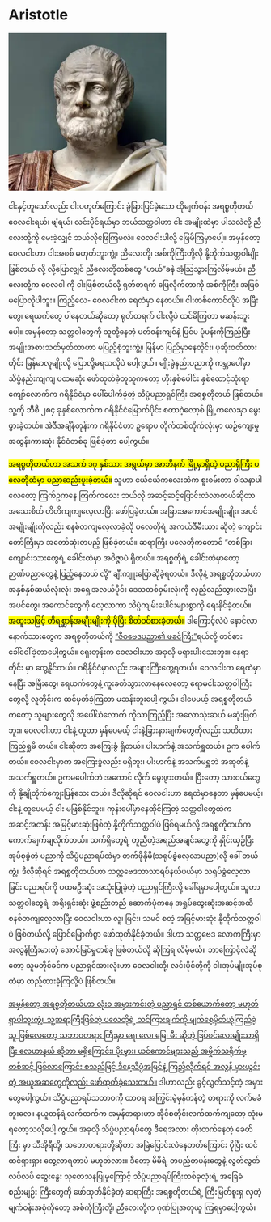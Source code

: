 # Aristotle
![Aristotle](./images/img-001.png)

ငါးနှင့်တူသော်လည်း ငါးပဟုတ်ကြောင်း ခွဲခြားပြင်ခဲ့သော ထိုမျက်ဝန်း အရစ္စတိုတယ် ဝေလငါးရယ်၊ ဖျံရယ်၊ လင်းပိုင်ရယ်မှာ ဘယ်သတ္တဝါဟာ ငါး အမျိုးထဲမှာ ပါသလဲလို့ ညီလေးတို့ကို မေးခဲ့လျှင် ဘယ်လိုဖြေကြမလဲ။ ဝေလငါးပါလို့ ဖြေမိကြမှာပေါ့။ အမှန်တော့ ဝေလငါးဟာ ငါးအစစ် မဟုတ်ဘူးကွဲ့။ ညီလေးတို့၊ အစ်ကိုကြီးတို့လို နို့တိုက်သတ္တဝါမျိုး ဖြစ်တယ် လို့ လို့ပြောလျှင် ညီလေးတို့တစ်တွေ “ဟယ်”ခနဲ အံ့သြသွားကြလိမ့်မယ်။ ညီလေးတို့က ဝေလငါ ကို ငါးဖြစ်တယ်လို့ ရုတ်တရက် ဖြေလိုက်တာကို အစ်ကိုကြီး အပြစ်မပြောလိုပါဘူး။ ကြည့်လေ- ဝေလငါးက ရေထဲမှာ နေတယ်။ ငါးတစ်ကောင်လိုပဲ အမြီးတွေ၊ ရေယက်တွေ ပါနေတယ်ဆိုတော့ ရုတ်တရက် ငါးလို့ပဲ ထင်မိကြတာ မဆန်းဘူးပေါ့။ အမှန်တော့ သတ္တဝါတွေကို သူတို့နေတဲ့ ပတ်ဝန်းကျင်နဲ့ ပြင်ပ ပုံပန်းကိုကြည့်ပြီး အမျိုးအစားသတ်မှတ်တာဟာ မပြည့်စုံဘူးကွဲ့။ မြန်မာ ပြည်မှာနေတိုင်း၊ ပုဆိုးဝတ်ထားတိုင်း မြန်မာလူမျိုးလို့ ပြောလို့မရသလိုပဲ ပေါ့ကွယ်။ မျိုးခွဲနည်းပညာကို ကမ္ဘာပေါ်မှာ သိပ္ပံနည်းကျကျ ပထမဆုံး ဖော်ထုတ်ခဲ့တူသူကတော့ ဟိုးနှစ်ပေါင်း နှစ်ထောင့်သုံးရာကျော်လောက်က ဂရိနိုင်ငံမှာ ပေါ်ပေါက်ခဲ့တဲ့ သိပ္ပံပညာရှင်ကြီး အရစ္စတိုတယ် ဖြစ်တယ်။ သူ့ကို ဘီစီ ၂၈၄ ခုနှစ်လောက်က ဂရိနိုင်ငံမြောက်ပိုင်း စတာဂဲ့လော့စ် မြို့ကလေးမှာ မွေးဖွားခဲ့တယ်။ အဲဒီအချိန်တုန်းက ဂရိနိုင်ငံဟာ ဥရောပ တိုက်တစ်တိုက်လုံးမှာ ယဉ်ကျေးမှုအထွန်းကားဆုံး နိုင်ငံတစ်ခု ဖြစ်ခဲ့တာ ပေါ့ကွယ်။ 

<mark>အရစ္စတိုတယ်ဟာ အသက် ၁၇ နှစ်သား အရွယ်မှာ အာဘီနက် မြို့မှာရှိတဲ့ ပညာရှိကြီး ပလေတိုထံမှာ ပညာဆည်းပူးခဲ့တယ်။</mark> သူဟာ ငယ်ငယ်ကလေးထဲက စူးစမ်းတာ ဝါသနာပါလေတော့ ကြက်ဥကနေ ကြက်ကလေး ဘယ်လို အဆင့်ဆင့်ပြောင်းလဲလာတယ်ဆိုတာ အသေးစိတ် တိတိကျကျလေ့လာပြီး ဖော်ပြခဲ့တယ်။ အခြားအကောင်အမျိုးမျိုး၊ အပင် အမျိုးမျိုးကိုလည်း စနစ်တကျလေ့လာခဲ့လို ပလေတိုရဲ့ အကယ်ဒီမီးယား ဆိုတဲ့ ကျောင်းတော်ကြီးမှာ အတော်ဆုံးတပည့် ဖြစ်ခဲ့တယ်။ ဆရာကြီး ပလေတိုကတောင် “တစ်ခြားကျောင်းသားတွေရဲ့ ခေါင်းထဲမှာ အဝိဇ္ဇာပဲ ရှိတယ်။ အရစ္စတိုရဲ့ ခေါင်းထဲမှာတော့ ဉာဏ်ပညာတွေနဲ့ ပြည့်နေတယ် လို့” ချီးကျူးပြောဆိုခဲ့ရတယ်။ ဒီလိုနဲ့ အရစ္စတိုတယ်ဟာ အနှစ်နှစ်ဆယ်လုံးလုံး အရှေ့အလယ်ပိုင်း ဒေသတစ်ဝှမ်းလုံးကို လှည့်လည်သွားလာပြီး အပင်တွေ၊ အကောင်တွေကို လေ့လာကာ သိပ္ပံကျမ်းပေါင်းများစွာကို ရေးနိုင်ခဲ့တယ်။ <mark>အထူးသဖြင့် တိရစ္ဆာန်အမျိုးမျိုးကို ပိုပြီး စိတ်ဝင်စားခဲ့တယ်။</mark> ဒါကြောင့်လဲပဲ နောင်လာ နောက်သားတွေက အရစ္စတိုတယ်ကို <u>“ဇီဝဗေဒပညာ၏ ဖခင်ကြီး”</u>ရယ်လို့ တင်စားခေါ်ဝေါ်ခဲ့တာပေါ့ကွယ်။ ရှေးတုန်းက ဝေလငါးဟာ အခုလို မရှားပါးသေးဘူး။ နေရာတိုင်း မှာ တွေ့နိုင်တယ်။ ဂရိနိုင်ငံမှာလည်း အများကြီးတွေ့ရတယ်။ ဝေလငါးက ရေထဲမှာနေပြီး အမြီးတွေ၊ ရေယက်တွေနဲ့ ကူးခတ်သွားလာနေလေတော့ ဧရာမငါးသတ္တဝါကြီးတွေလို့ လူတိုင်းက ထင်မှတ်ခဲ့ကြတာ မဆန်းဘူးပေါ့ ကွယ်။ ဒါပေမယ့် အရစ္စတိုတယ်ကတော့ သူများတွေလို အပေါ်ယံလောက် ကိုသာကြည့်ပြီး အလောသုံးဆယ် မဆုံးဖြတ်ဘူး။ ဝေလငါးဟာ ငါးနဲ့ တူတာ မှန်ပေမယ့် ငါးနဲ့ခြားနားချက်တွေကိုလည်း သတိထား ကြည့်ရှုမိ တယ်။ ငါးဆိုတာ အကြေးခွံ ရှိတယ်။ ပါးဟက်နဲ့ အသက်ရှူတယ်။ ဥက ပေါက်တယ်။ ဝေလငါးမှာက အကြေးခွံလည်း မရှိဘူး၊ ပါးဟက်နဲ့ အသက်မရှူဘဲ အဆုတ်နဲ့ အသက်ရှူတယ်။ ဥကမပေါက်ဘဲ အကောင် လိုက် မွေးဖွားတယ်။ ပြီးတော့ သားငယ်တွေကို နို့ချိုတိုက်ကျွေးပြန်သေး တယ်။ ဒီလိုဆိုရင် ဝေလငါးဟာ ရေထဲမှာနေတာ မှန်ပေမယ့်၊ ငါးနဲ့ တူပေမယ့် ငါး မဖြစ်နိုင်ဘူး။ ကုန်းပေါ်မှာနေထိုင်ကြတဲ့ သတ္တဝါတွေထဲက အဆင့်အတန်း အမြင့်မားဆုံးဖြစ်တဲ့ နို့တိုက်သတ္တဝါပဲ ဖြစ်ရမယ်လို့ အရစ္စတိုတယ်က ကောက်ချက်ချလိုက်တယ်။ သက်ရှိတွေရဲ့ တူညီတဲ့အရည်အချင်းတွေကို နှိုင်းယှဉ်ပြီး အုပ်စုခွဲတဲ့ ပညာကို သိပ္ပံပညာရပ်ထဲမှာ တက်ဖိုနိုမိ(သရုပ်ခွဲလေ့လာပညာ)လို့ ခေါ် တယ်ကွဲ့။ ဒီလိုဆိုရင် အရစ္စတိုတယ်ဟာ သတ္တဗေဒဘာသာရပ်နယ်ပယ်မှာ သရုပ်ခွဲလေ့လာခြင်း ပညာရပ်ကို ပထမဦးဆုံး အသုံးပြုခဲ့တဲ့ ပညာရှင်ကြီးလို့ ခေါ်ရမှာပေါ့ကွယ်။ သူဟာ သတ္တဝါတွေရဲ့ အရိုးရှင်းဆုံး ဖွဲ့စည်းတည် ဆောက်ပုံကနေ အရှုပ်ထွေးဆုံးအဆင့်အထိ စနစ်တကျလေ့လာပြီး ဝေလငါးဟာ လူ၊ မြင်း၊ သမင် စတဲ့ အမြင့်မားဆုံး နို့တိုက်သတ္တဝါပဲ ဖြစ်တယ်လို့ ပြောင်မြောက်စွာ ဖော်ထုတ်နိုင်ခဲ့တယ်။ ဒါဟာ သတ္တဗေဒ လောကကြီးမှာ အလွန်ကြီးမားတဲ့ အောင်မြင်မှုတစ်ခု ဖြစ်တယ်လို့ ဆိုကြရ လိမ့်မယ်။ ဘာကြောင့်လဲဆိုတော့ သူမတိုင်ခင်က ပညာရှင်အားလုံးဟာ ဝေလငါးတို့၊ လင်းပိုင်တို့ကို ငါးအုပ်မျိုးအုပ်စုထဲမှာ ထည့်ထားခဲ့ကြလို့ပဲ ဖြစ်တယ်။ 


<u>အမှန်တော့ အရစ္စတိုတယ်ဟာ လုံးဝ အမှားကင်းတဲ့ ပညာရှင် တစ်ယောက်တော့ မဟုတ်ရှာပါဘူးကွဲ့။ သူ့ဆရာကြီးဖြစ်တဲ့ ပလေတိုရဲ့ သင်ကြားချက်ကို မျက်စေ့မှိတ်ယုံကြည်ခဲ့သူ ဖြစ်လေတော့ သဘာဝတရား ကြီးမှာ ရေ၊ လေ၊ မြေ၊ မီး ဆိုတဲ့ ဒြပ်စင်လေးမျိုးသာရှိပြီး လေဟာနယ် ဆိုတာ မရှိကြောင်း၊ ပိုးမွှား၊ ယင်ကောင်များသည် အမှိုက်သရိုက်မှတစ်ဆင့် ဖြစ်လာကြောင်း စသည်ဖြင့် ဒီနေ့သိပ္ပံအမြင်နဲ့ ကြည့်လိုက်ရင် အလွန် မှားယွင်းတဲ့ အယူအဆတွေကိုလည်း ဖော်ထုတ်ခဲ့သေးတယ်။</u> ဒါဟာလည်း ခွင့်လွှတ်သင့်တဲ့ အမှားတွေပေါ့ကွယ်။ သိပ္ပံပညာရပ်သဘာဝကို ထာဝရ အကြွင်းမဲ့မှန်ကန်တဲ့ တရားကို လက်မခံဘူးလေ။ နယူတန်ရဲ့လက်ထက်က အမှန်တရားဟာ အိုင်စတိုင်းလက်ထက်ကျတော့ သုံးမရတော့သလိုပေါ့ ကွယ်။ အခုလို သိပ္ပံပညာရပ်တွေ ဒီရေအလား တိုးတက်နေတဲ့ ခေတ်ကြီး မှာ သီအိုရီတို့၊ သဘောတရားတို့ဆိုတာ အမြဲပြောင်းလဲနေတတ်ကြောင်း ပိုပြီး ထင်ထင်ရှားရှား တွေ့လာရတာပဲ မဟုတ်လား။ ဒီတော့ မိမိရဲ့ တပည့်တပန်းတွေနဲ့ လွတ်လွတ်လပ်လပ် ဆွေးနွေး သုတေသနပြုမှုကြောင့် သိပ္ပံပညာရပ်ကြီးတစ်ခုလုံးရဲ့ အခြေခံစည်းမျဉ်း ကြီးတွေကို ဖော်ထုတ်နိုင်ခဲ့တဲ့ ဆရာကြီး အရစ္စတိုတယ်ရဲ့ ကြီးမြတ်စူးရှ လှတဲ့ မျက်ဝန်းအစုံကိုတော့ အစ်ကိုကြီးတို့၊ ညီလေးတို့က ဂုဏ်ပြုအတုယူ ကြရမှာပေါ့ကွယ်။